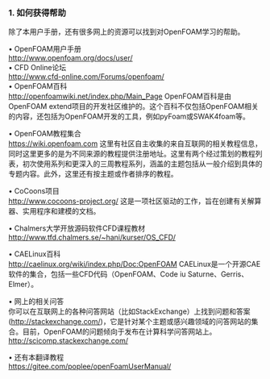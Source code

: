 ### 1. 如何获得帮助

除了本用户手册，还有很多网上的资源可以找到对OpenFOAM学习的帮助。

• OpenFOAM用户手册    
<http://www.openfoam.org/docs/user/>    
• CFD Online论坛    
<http://www.cfd-online.com/Forums/openfoam/>    
• OpenFOAM百科    
<http://openfoamwiki.net/index.php/Main_Page>
OpenFOAM百科是由OpenFOAM extend项目的开发社区维护的。这个百科不仅包括OpenFOAM相关的内容，还包括为OpenFOAM开发的工具，例如pyFoam或SWAK4foam等。

• OpenFOAM教程集合    
<https://wiki.openfoam.com>
这里有社区自主收集的来自互联网的相关教程信息，同时这里更多的是为不同来源的教程提供注册地址。这里有两个经过策划的教程列表，初次使用系列和更深入的三周教程系列，涵盖的主题包括从一般介绍到具体的专题内容。此外，这里还有按主题或作者排序的教程。

• CoCoons项目    
<http://www.cocoons-project.org/>
这是一项社区驱动的工作，旨在创建有关解算器、实用程序和建模的文档。

• Chalmers大学开放源码软件CFD课程教材    
<http://www.tfd.chalmers.se/~hani/kurser/OS_CFD/>

• CAELinux百科    
<http://caelinux.org/wiki/index.php/Doc:OpenFOAM>
CAELinux是一个开源CAE软件的集合，包括一些CFD代码（OpenFOAM、Code iu Saturne、Gerris、Elmer）。

• 网上的相关问答   
你可以在互联网上的各种问答网站（比如StackExchange）上找到问题和答案(<http://stackexchange.com/>)，它是针对某个主题或感兴趣领域的问答网站的集合。目前，OpenFOAM的问题倾向于发布在计算科学问答网站上。<http://scicomp.stackexchange.com/>

• 还有本翻译教程    
<https://gitee.com/poplee/openFoamUserManual/>